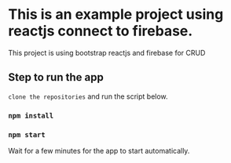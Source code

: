 # This is an example project using reactjs connect to firebase.

This project is using bootstrap reactjs and firebase for CRUD

## Step to run the app

`clone the repositories` and run the script below.

### `npm install`
### `npm start`

Wait for a few minutes for the app to start automatically.
